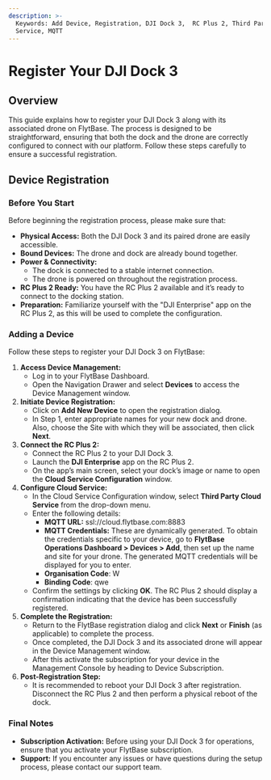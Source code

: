```yaml
---
description: >-
  Keywords: Add Device, Registration, DJI Dock 3,  RC Plus 2, Third Party Cloud
  Service, MQTT
---
```


# Register Your DJI Dock 3

## Overview

This guide explains how to register your DJI Dock 3 along with its associated drone on FlytBase. The process is designed to be straightforward, ensuring that both the dock and the drone are correctly configured to connect with our platform. Follow these steps carefully to ensure a successful registration.

## Device Registration

### Before You Start

Before beginning the registration process, please make sure that:

* **Physical Access:** Both the DJI Dock 3 and its paired drone are easily accessible.
* **Bound Devices:** The drone and dock are already bound together.
* **Power & Connectivity:**
  * The dock is connected to a stable internet connection.
  * The drone is powered on throughout the registration process.
* **RC Plus 2 Ready:** You have the RC Plus 2 available and it’s ready to connect to the docking station.
* **Preparation:** Familiarize yourself with the "DJI Enterprise" app on the RC Plus 2, as this will be used to complete the configuration.

### Adding a Device

Follow these steps to register your DJI Dock 3 on FlytBase:

1. **Access Device Management:**
   * Log in to your FlytBase Dashboard.
   * Open the Navigation Drawer and select **Devices** to access the Device Management window.
2. **Initiate Device Registration:**
   * Click on **Add New Device** to open the registration dialog.
   * In Step 1, enter appropriate names for your new dock and drone. Also, choose the Site with which they will be associated, then click **Next**.
3. **Connect the RC Plus 2:**
   * Connect the RC Plus 2 to your DJI Dock 3.
   * Launch the **DJI Enterprise** app on the RC Plus 2.
   * On the app’s main screen, select your dock’s image or name to open the **Cloud Service Configuration** window.
4. **Configure Cloud Service:**
   * In the Cloud Service Configuration window, select **Third Party Cloud Service** from the drop-down menu.
   * Enter the following details:
     * **MQTT URL:** ssl://cloud.flytbase.com:8883
     * **MQTT Credentials:** These are dynamically generated. To obtain the credentials specific to your device, go to **FlytBase Operations Dashboard > Devices > Add**, then set up the name and site for your drone. The generated MQTT credentials will be displayed for you to enter.
     * **Organisation Code**: W
     * **Binding Code**: qwe
   * Confirm the settings by clicking **OK**. The RC Plus 2 should display a confirmation indicating that the device has been successfully registered.
5. **Complete the Registration:**
   * Return to the FlytBase registration dialog and click **Next** or **Finish** (as applicable) to complete the process.
   * Once completed, the DJI Dock 3 and its associated drone will appear in the Device Management window.
   * After this activate the subscription for your device in the Management Console by heading to Device Subscription.
6. **Post-Registration Step:**
   * It is recommended to reboot your DJI Dock 3 after registration. Disconnect the RC Plus 2 and then perform a physical reboot of the dock.

### Final Notes

* **Subscription Activation:** Before using your DJI Dock 3 for operations, ensure that you activate your FlytBase subscription.
* **Support:** If you encounter any issues or have questions during the setup process, please contact our support team.&#x20;

